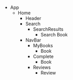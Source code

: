 - App
  - Home
    - Header
    - Search
      - SearchResults
        - Search Book
    - NavBar
      - MyBooks
        - Book
      - Complete
        - Book
      - Reviews
        - Review
